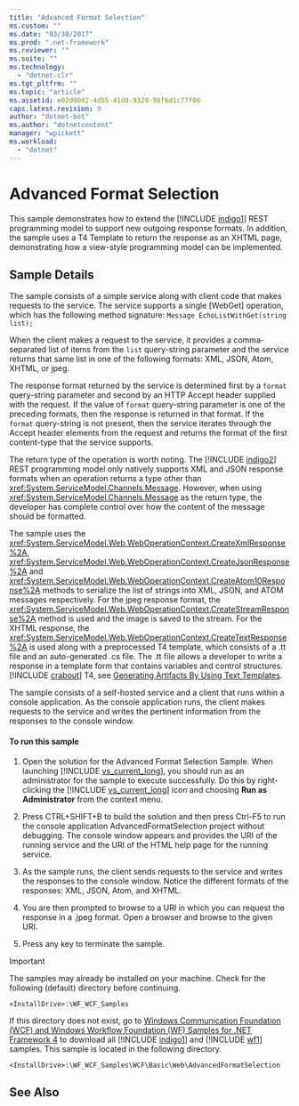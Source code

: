 ```yaml
---
title: "Advanced Format Selection"
ms.custom: ""
ms.date: "03/30/2017"
ms.prod: ".net-framework"
ms.reviewer: ""
ms.suite: ""
ms.technology: 
  - "dotnet-clr"
ms.tgt_pltfrm: ""
ms.topic: "article"
ms.assetid: e02d9082-4d55-41d8-9329-98f6d1c77f06
caps.latest.revision: 9
author: "dotnet-bot"
ms.author: "dotnetcontent"
manager: "wpickett"
ms.workload: 
  - "dotnet"
---
```

# Advanced Format Selection
This sample demonstrates how to extend the [!INCLUDE [indigo1](../../../../includes/indigo1-md.md)] REST programming model to support new outgoing response formats. In addition, the sample uses a T4 Template to return the response as an XHTML page, demonstrating how a view-style programming model can be implemented.  
  
## Sample Details  
 The sample consists of a simple service along with client code that makes requests to the service.  The service supports a single [WebGet] operation, which has the following method signature: `Message EchoListWithGet(string list);`  
  
 When the client makes a request to the service, it provides a comma-separated list of items from the `list` query-string parameter and the service returns that same list in one of the following formats: XML, JSON, Atom, XHTML, or jpeg.  
  
 The response format returned by the service is determined first by a `format` query-string parameter and second by an HTTP Accept header supplied with the request. If the value of `format` query-string parameter is one of the preceding formats, then the response is returned in that format. If the `format` query-string is not present, then the service iterates through the Accept header elements from the request and returns the format of the first content-type that the service supports.  
  
 The return type of the operation is worth noting. The [!INCLUDE [indigo2](../../../../includes/indigo2-md.md)] REST programming model only natively supports XML and JSON response formats when an operation returns a type other than <xref:System.ServiceModel.Channels.Message>. However, when using <xref:System.ServiceModel.Channels.Message> as the return type, the developer has complete control over how the content of the message should be formatted.  
  
 The sample uses the <xref:System.ServiceModel.Web.WebOperationContext.CreateXmlResponse%2A>, <xref:System.ServiceModel.Web.WebOperationContext.CreateJsonResponse%2A> and <xref:System.ServiceModel.Web.WebOperationContext.CreateAtom10Response%2A> methods to serialize the list of strings into XML, JSON, and ATOM messages respectively. For the jpeg response format, the <xref:System.ServiceModel.Web.WebOperationContext.CreateStreamResponse%2A> method is used and the image is saved to the stream. For the XHTML response, the <xref:System.ServiceModel.Web.WebOperationContext.CreateTextResponse%2A> is used along with a preprocessed T4 template, which consists of a .tt file and an auto-generated .cs file. The .tt file allows a developer to write a response in a template form that contains variables and control structures. [!INCLUDE [crabout](../../../../includes/crabout-md.md)] T4, see [Generating Artifacts By Using Text Templates](http://go.microsoft.com/fwlink/?LinkId=166023).  
  
 The sample consists of a self-hosted service and a client that runs within a console application. As the console application runs, the client makes requests to the service and writes the pertinent information from the responses to the console window.  
  
#### To run this sample  
  
1. Open the solution for the Advanced Format Selection Sample. When launching [!INCLUDE [vs_current_long](../../../../includes/vs-current-long-md.md)], you should run as an administrator for the sample to execute successfully. Do this by right-clicking the [!INCLUDE [vs_current_long](../../../../includes/vs-current-long-md.md)] icon and choosing **Run as Administrator** from the context menu.  
  
2. Press CTRL+SHIFT+B to build the solution and then press Ctrl-F5 to run the console application AdvancedFormatSelection project without debugging. The console window appears and provides the URI of the running service and the URI of the HTML help page for the running service.  
  
3. As the sample runs, the client sends requests to the service and writes the responses to the console window. Notice the different formats of the responses: XML, JSON, Atom, and XHTML.  
  
4. You are then prompted to browse to a URI in which you can request the response in a .jpeg format. Open a browser and browse to the given URI.  
  
5. Press any key to terminate the sample.  
  
> [!IMPORTANT]
>  The samples may already be installed on your machine. Check for the following (default) directory before continuing.  
> 
>  `<InstallDrive>:\WF_WCF_Samples`  
> 
>  If this directory does not exist, go to [Windows Communication Foundation (WCF) and Windows Workflow Foundation (WF) Samples for .NET Framework 4](http://go.microsoft.com/fwlink/?LinkId=150780) to download all [!INCLUDE [indigo1](../../../../includes/indigo1-md.md)] and [!INCLUDE [wf1](../../../../includes/wf1-md.md)] samples. This sample is located in the following directory.  
> 
>  `<InstallDrive>:\WF_WCF_Samples\WCF\Basic\Web\AdvancedFormatSelection`  
  
## See Also
